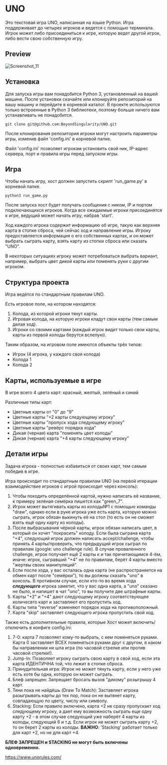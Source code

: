 # UNO

Это текстовая игра UNO, написанная на языке Python. Игра поддерживает до четырех игроков и ведется с помощью терминала. Игрок может либо присоединиться к игре, которую ведет другой игрок, либо вести свою собственную игру.

## Preview

![Screenshot_11](https://user-images.githubusercontent.com/57673975/230796329-be8bc648-a748-4783-8f21-f9952d20b828.png)

## Установка
Для запуска игры вам понадобится Python 3, установленный на вашей машине. После установки скачайте или клонируйте репозиторий на вашу машину и перейдите в корневой каталог. В проекте используются только встроенные в Python 3 библиотеки, поэтому больше ничего вам устанавливать не понадобится.

```
git clone git@github.com:BeyondSingularity/UNO.git
```

После клонирования репозитория игроки могут настроить параметры игры, изменив файл 'config.ini' в корневой папке. 

Файл 'config.ini' позволяет игрокам установить свой ник, IP-адрес сервера, порт и правила игры перед запуском игры.

## Игра
Чтобы начать игру, хост должен запустить скрипт 'run_game.py' в корневой папке.
```
python3 run_game.py
```
После запуска хост будет получать сообщения с ником, IP и портом подключающихся игроков. Когда все ожидаемые игроки присоединятся к игре, ведущий может начать игру, набрав 'start'.

Ход каждого игрока содержит информацию об игре, такую как верхняя карта в стопке сброса, чей сейчас ход и направление игры. Игроку предоставляется информация о его собственных картах, и он может выбрать сыграть карту, взять карту из стопки сброса или сказать "UNO".

В некоторых ситуациях игроку может потребоваться выбрать вариант, например, выбрать цвет дикой карты или поменять руки с другим игроком.

## Структура проекта

Игра ведётся по стандартным правилам UNO.

Есть игровое поле, на котором находятся:
 
1) Колода, из которой игроки тянут карты. 
2) Игровая колода, на которую игроки кладут свои карты (тем самым делая ход).
3) Игроки со своими картами (каждый игрок видит только свои карты, карты из первой колоды берутся вслепую). 

Таким образом, на игровом поле имеются объекты трёх типов:

- Игрок (4 игрока, у каждого своя колода)
- Колода 1
- Колода 2

## Карты, используемые в игре

В игре всего 4 цвета карт: красный, желтый, зелёный и синий

Различные типы карт:
- Цветные карты от "0" до "9"
- Цветные карты "+2 карты следующему игроку"
- Цветные карты "пропуск хода следующему игроку"
- Цветные карты "ревёрс порядка хода"
- Дикая (черная) карта "поменять цвет колоды"
- Дикая (черная) карта "+4 карты следующему игроку"

## Детали игры

Задача игрока - полностью избавиться от своих карт, тем самым победив в игре.

Игра происходит по стандартным правилам UNO (на первой итерации взаимодействие игроков с игрой происходит через консоль):

1) Чтобы походить определённой картой, нужно написать её название, к примеру зелёная семёрка пишется как "green_7".
2) Игрок может вытягивать карты из колоды№1 с помощью команды "draw", однако если в руке игрока уже есть карта, которую можно сыграть, игрок обязан выкинуть её на стол (то есть он не сможет взять ещё одну карту из колоды).
3) После выбрасывания чёрной карты, игрок обязан написать цвет, в который он хочет "покрасить" колоду. Если была сыграна карта "+4", следующий игрок должен написать accept/challenge, чтобы принять 4 карты/проверить, что предыдущий игрок сыграл по правилам (google: uno challenge rule). В случае проваленного challenge, игрок получает ещё 2 карты к и так причитающимся 4-ём, иначе: игрок, сыгравший "+4" не по правилам, берёт 4 карты вместо "жертвы своих манипуляций".
4) Если после хода, у вас осталась одна карта (не распространяется на обмен карт после "семёрки"), то вы должны сказать "uno" в консоль. В противном случае, если кто-то во время хода ***следующего*** игрока заметит, что у вас одна карта, а "uno" сказано не было, и напишет в чат "uno", то вы получите две штрафные карты.
5) Карты "+2" и "+4" дают следующему игроку соответствующее количесвто карт и заставляют его пропустить ход.
6) Карты типа "reverse" изменяют порядок хода на противоположный.
7) Карта "skip" заставляет следующего игрока пропустить свой ход.

Также есть дополнительные правила, которые Хост может включить/отключить в конфиге config.ini:
1. 7-0: карта 7 позволяет кому-то выбрать, с кем поменяться руками. Карта 0 заставляет ВСЕХ поменяться руками друг с другом, в каком бы направлении ни шла игра (по часовой стрелке или против часовой стрелки!).
2. Jump-In: Позволяет игроку сыграть свою карту в свой ход, если эта карта ИДЕНТИЧНА той, что лежит в стопке сброса.
3. Принудительная игра: Игрок не может тянуть карту, если у него уже есть хотя бы одна, которую он может сыграть.
4. Блеф запрещен: Запрещает бросать вызов "дикому" розыгрышу 4 карт.
5. Тяни пока не найдёшь (Draw To Match): Заставляет игрока разыгрывать карты до тех пор, пока он не вытянет карту, совпадающую по цвету, числу или символу.
6. Stacking: Если правило включено, карта +2 не сразу пропускает ход следующему игроку, а дает ему возможность сыграть еще одну карту +2 - в этом случае следующий уже наберёт 4 карты из колоды, следующий 6 и т.д. Если игрок не может сыграть карту +2, то он берет 2 карты из колоды. **ВАЖНО**: 'Stacking' работает только для карт +2, но не для карт +4.

**БЛЕФ ЗАПРЕЩЕН и STACKING не могут быть включены одновременно.**

https://www.unorules.com/
